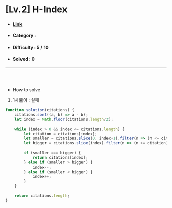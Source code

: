 # [Lv.2] H-Index 
* #### [Link](https://school.programmers.co.kr/learn/courses/30/lessons/42747)
* #### Category : 
* #### Difficulty : 5 / 10  
* #### Solved : 0

<hr />

```js

```

<br />

* How to solve
1. 1차풀이 : 실패
```js
function solution(citations) {
    citations.sort((a, b) => a - b);
    let index = Math.floor(citations.length/2);
    
    while (index > 0 && index <= citations.length) {
        let citation = citations[index];
        let smaller = citations.slice(0, index+1).filter(n => (n <= citation)).length;
        let bigger = citations.slice(index).filter(n => (n >= citation)).length;
        
        if (smaller === bigger) {
            return citations[index];
        } else if (smaller > bigger) {
            index--;
        } else if (smaller < bigger) {
            index++;
        }
    }
    
    return citations.length;
}
```

